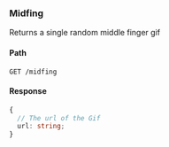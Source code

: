 ### Midfing

Returns a single random middle finger gif

#### Path

```HTTP
GET /midfing
```

#### Response

```ts
{
  // The url of the Gif
  url: string;
}
```
